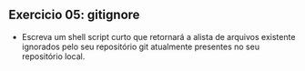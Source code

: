 ## Exercicio 05: gitignore

- Escreva um shell script curto que retornará a alista de arquivos existente ignorados pelo seu repositório git atualmente presentes no seu repositório local.

